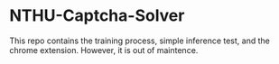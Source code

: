 # NTHU-Captcha-Solver
This repo contains the training process, simple inference test, and the chrome extension. However, it is out of maintence.
